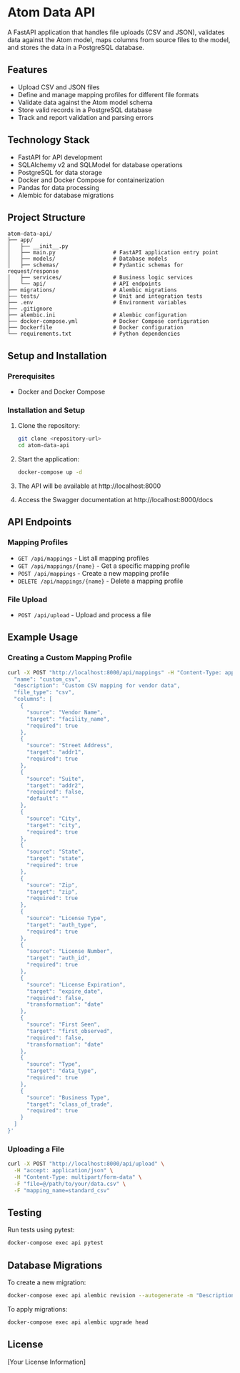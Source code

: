 # Atom Data API

A FastAPI application that handles file uploads (CSV and JSON), validates data against the Atom model, maps columns from source files to the model, and stores the data in a PostgreSQL database.

## Features

- Upload CSV and JSON files
- Define and manage mapping profiles for different file formats
- Validate data against the Atom model schema
- Store valid records in a PostgreSQL database
- Track and report validation and parsing errors

## Technology Stack

- FastAPI for API development
- SQLAlchemy v2 and SQLModel for database operations
- PostgreSQL for data storage
- Docker and Docker Compose for containerization
- Pandas for data processing
- Alembic for database migrations

## Project Structure

```
atom-data-api/
├── app/
│   ├── __init__.py
│   ├── main.py                  # FastAPI application entry point
│   ├── models/                  # Database models
│   ├── schemas/                 # Pydantic schemas for request/response
│   ├── services/                # Business logic services
│   └── api/                     # API endpoints
├── migrations/                  # Alembic migrations
├── tests/                       # Unit and integration tests
├── .env                         # Environment variables
├── .gitignore
├── alembic.ini                  # Alembic configuration
├── docker-compose.yml           # Docker Compose configuration
├── Dockerfile                   # Docker configuration
└── requirements.txt             # Python dependencies
```

## Setup and Installation

### Prerequisites

- Docker and Docker Compose

### Installation and Setup

1. Clone the repository:
   ```bash
   git clone <repository-url>
   cd atom-data-api
   ```

2. Start the application:
   ```bash
   docker-compose up -d
   ```

3. The API will be available at http://localhost:8000

4. Access the Swagger documentation at http://localhost:8000/docs

## API Endpoints

### Mapping Profiles

- `GET /api/mappings` - List all mapping profiles
- `GET /api/mappings/{name}` - Get a specific mapping profile
- `POST /api/mappings` - Create a new mapping profile
- `DELETE /api/mappings/{name}` - Delete a mapping profile

### File Upload

- `POST /api/upload` - Upload and process a file

## Example Usage

### Creating a Custom Mapping Profile

```bash
curl -X POST "http://localhost:8000/api/mappings" -H "Content-Type: application/json" -d '{
  "name": "custom_csv",
  "description": "Custom CSV mapping for vendor data",
  "file_type": "csv",
  "columns": [
    {
      "source": "Vendor Name",
      "target": "facility_name",
      "required": true
    },
    {
      "source": "Street Address",
      "target": "addr1",
      "required": true
    },
    {
      "source": "Suite",
      "target": "addr2",
      "required": false,
      "default": ""
    },
    {
      "source": "City",
      "target": "city",
      "required": true
    },
    {
      "source": "State",
      "target": "state",
      "required": true
    },
    {
      "source": "Zip",
      "target": "zip",
      "required": true
    },
    {
      "source": "License Type",
      "target": "auth_type",
      "required": true
    },
    {
      "source": "License Number",
      "target": "auth_id",
      "required": true
    },
    {
      "source": "License Expiration",
      "target": "expire_date",
      "required": false,
      "transformation": "date"
    },
    {
      "source": "First Seen",
      "target": "first_observed",
      "required": false,
      "transformation": "date"
    },
    {
      "source": "Type",
      "target": "data_type",
      "required": true
    },
    {
      "source": "Business Type",
      "target": "class_of_trade",
      "required": true
    }
  ]
}'
```

### Uploading a File

```bash
curl -X POST "http://localhost:8000/api/upload" \
  -H "accept: application/json" \
  -H "Content-Type: multipart/form-data" \
  -F "file=@/path/to/your/data.csv" \
  -F "mapping_name=standard_csv"
```

## Testing

Run tests using pytest:

```bash
docker-compose exec api pytest
```

## Database Migrations

To create a new migration:

```bash
docker-compose exec api alembic revision --autogenerate -m "Description of changes"
```

To apply migrations:

```bash
docker-compose exec api alembic upgrade head
```

## License

[Your License Information]